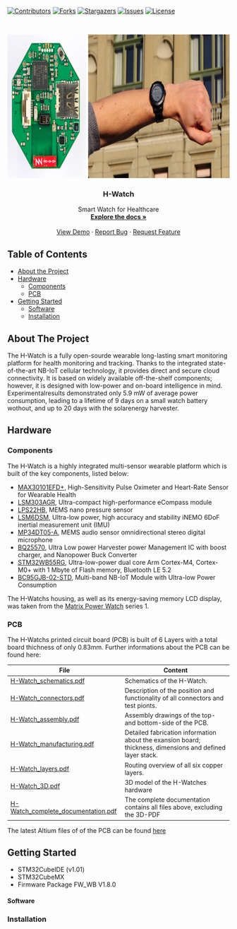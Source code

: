 <!--
*** Template source: https://github.com/othneildrew/Best-README-Template/blob/master/README.md
-->

<!-- PROJECT SHIELDS -->
<!--
*** I'm using markdown "reference style" links for readability.
*** Reference links are enclosed in brackets [ ] instead of parentheses ( ).
*** See the bottom of this document for the declaration of the reference variables
*** for contributors-url, forks-url, etc. This is an optional, concise syntax you may use.
*** https://www.markdownguide.org/basic-syntax/#reference-style-links
-->
[![Contributors][contributors-shield]][contributors-url]
[![Forks][forks-shield]][forks-url]
[![Stargazers][stars-shield]][stars-url]
[![Issues][issues-shield]][issues-url]
[![License][license-shield]][license-url]



<!-- PROJECT LOGO -->
<br />
<p align="center">
  <a href="https://github.com/ETH-PBL/H-Watch">
    <img src="img/abstract.png" alt="Logo" width="1269" height="325">
  </a>

  <h3 align="center">H-Watch</h3>

  <p align="center">
    Smart Watch for Healthcare
    <br />
    <a href="https://github.com/ETH-PBL/H-Watch"><strong>Explore the docs »</strong></a>
    <br />
    <br />
    <a href="https://www.youtube.com/watch?v=JSp1-hzvBWk">View Demo</a>
    ·
    <a href="https://github.com/ETH-PBL/H-Watch/issues">Report Bug</a>
    ·
    <a href="https://github.com/ETH-PBL/H-Watch/issues">Request Feature</a>
  </p>
</p>


<!-- TABLE OF CONTENTS -->
## Table of Contents

* [About the Project](#about-the-project)
* [Hardware](#hardware)
  * [Components](#hardware)
  * [PCB](#pcb) 
* [Getting Started](#getting-started)
  * [Software](#software)
  * [Installation](#installation)
  


<!-- ABOUT THE PROJECT -->
## About The Project

The H-Watch is a fully open-sourde wearable long-lasting smart monitoring platform for health monitoring and tracking. Thanks to the integrated state-of-the-art NB-IoT cellular technology, it provides direct and secure cloud connectivity. It  is  based  on  widely  available  off-the-shelf components; however, it is designed with low-power and on-board intelligence in mind. Experimentalresults demonstrated only 5.9 mW of average power consumption, leading to a lifetime of 9 days on a small watch battery wothout, and up to 20 days with the solarenergy harvester.

## Hardware

### Components
The H-Watch is a highly integrated multi-sensor wearable platform which is built of the key components, listed below: 

* [MAX30101EFD+][max301010_url],  High-Sensitivity Pulse Oximeter and Heart-Rate Sensor for Wearable Health
* [LSM303AGR][lsm303agr_url],     Ultra-compact high-performance eCompass module
* [LPS22HB][lps22hb_url],         MEMS nano pressure sensor
* [LSM6DSM][lsm6dsm_url],         Ultra-low power, high accuracy and stability iNEMO 6DoF inertial measurement unit (IMU)
* [MP34DT05-A][mp34dt05_url],     MEMS audio sensor omnidirectional stereo digital microphone
* [BQ25570][bq25570_url],         Ultra Low power Harvester power Management IC with boost charger, and Nanopower Buck Converter
* [STM32WB55RG][stm32wb55_url],   Ultra-low-power dual core Arm Cortex-M4, Cortex-M0+ with 1 Mbyte of Flash memory, Bluetooth LE 5.2
* [BC95GJB-02-STD][bc95G_url],    Multi-band NB-IoT Module with Ultra-low Power Consumption

The H-Watchs housing, as well as its energy-saving memory LCD display, was taken from the [Matrix Power Watch][powerwatch_url] series 1.

### PCB 
The H-Watchs printed circuit board (PCB) is built of 6 Layers with a total board thichness of only 0.83mm. Further informations about the PCB can be found here:

File                                  | Content
--------------------------------------|--------
[H-Watch_schematics.pdf]              | Schematics of the H-Watch.  
[H-Watch_connectors.pdf]              | Description of the position and functionality of all connectors and test pionts.
[H-Watch_assembly.pdf]                | Assembly drawings of the top- and bottom-side of the PCB.
[H-Watch_manufacturing.pdf]           | Detailed fabrication information about the exansion board; thickness, dimensions and defined layer stack.
[H-Watch_layers.pdf]                  | Routing overview of all six copper layers.
[H-Watch_3D.pdf]                      | 3D model of the H-Watches hardware
[H-Watch_complete_documentation.pdf]  | The complete documentation contains all files above, excluding the 3D-PDF


The latest Altium files of of the PCB can be found [here][latest_altium_files]


<!-- GETTING STARTED -->

## Getting Started

* STM32CubeIDE (v1.01)
* STM32CubeMX
* Firmware Package FW_WB V1.8.0

#### Software

### Installation









<!-- MARKDOWN LINKS & IMAGES -->
<!-- https://www.markdownguide.org/basic-syntax/#reference-style-links -->

<!--Subsection Hardware-->
[max301010_url]:    https://www.maximintegrated.com/en/products/interface/sensor-interface/MAX30101.html
[lsm303agr_url]:    https://www.st.com/en/mems-and-sensors/lsm303agr.html
[lps22hb_url]:      https://www.st.com/en/mems-and-sensors/lps22hb.html
[lsm6dsm_url]:      https://www.st.com/en/mems-and-sensors/lsm6dsm.html
[mp34dt05_url]:     https://www.st.com/en/mems-and-sensors/mp34dt05-a.html
[bq25570_url]:      https://www.ti.com/product/BQ25570
[stm32wb55_url]:    https://www.st.com/en/microcontrollers-microprocessors/stm32wb55rg.html
[bc95G_url]:        https://www.quectel.com/UploadFile/Product/Quectel_BC95-G_NB-IoT_Specification_V1.2.pdf
[powerwatch_url]:   https://www.powerwatch.com/collections/powerwatch/products/black-ops-pack-10  

<!--Subsection PCB-->


[H-Watch_schematics.pdf]:                 /Hardware/H-Watch_V0.2/Documentation/H-Watch_schematics.PDF
[H-Watch_connectors.pdf]:                 /Hardware/H-Watch_V0.2/Documentation/H-Watch_connectors.PDF
[H-Watch_assembly.pdf]:                   /Hardware/H-Watch_V0.2/Documentation/H-Watch_assembly.PDF
[H-Watch_manufacturing.pdf]:              /Hardware/H-Watch_V0.2/Documentation/H-Watch_manufacturing.PDF
[H-Watch_layers.pdf]:                     /Hardware/H-Watch_V0.2/Documentation/H-Watch_layers.PDF
[H-Watch_3D.pdf]:                         /Hardware/H-Watch_V0.2/Documentation/H-Watch_3D.PDF
[H-Watch_complete_documentation.pdf]:     /Hardware/H-Watch_V0.2/Documentation/H-Watch_complete_documentation.PDF
[latest_altium_files]:                    /Hardware/H-Watch_V0.2/   

[contributors-shield]: https://img.shields.io/github/contributors/tommasopolonelli/SynthSense-WSN-UAV.svg?style=flat-square
[contributors-url]: https://github.com/tommasopolonelli/SynthSense-WSN-UAV/graphs/contributors
[forks-shield]: https://img.shields.io/github/forks/tommasopolonelli/SynthSense-WSN-UAV.svg?style=flat-square
[forks-url]: https://github.com/tommasopolonelli/SynthSense-WSN-UAV/network/members
[stars-shield]: https://img.shields.io/github/stars/tommasopolonelli/SynthSense-WSN-UAV.svg?style=flat-square
[stars-url]: https://github.com/tommasopolonelli/SynthSense-WSN-UAV/stargazers
[issues-shield]: https://img.shields.io/github/issues/tommasopolonelli/SynthSense-WSN-UAV.svg?style=flat-square
[issues-url]: https://github.com/tommasopolonelli/SynthSense-WSN-UAV/issues
[license-shield]: https://img.shields.io/github/license/tommasopolonelli/SynthSense-WSN-UAV.svg?style=flat-square
[license-url]: https://github.com/tommasopolonelli/SynthSense-WSN-UAV/blob/master/LICENSE
[product-screenshot]: images/screenshot.png
